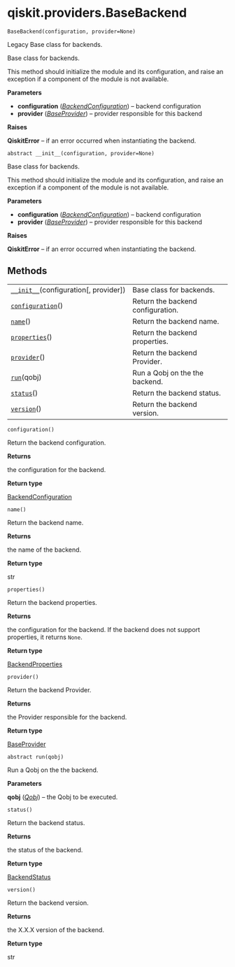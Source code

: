# qiskit.providers.BaseBackend

<span id="undefined" />

`BaseBackend(configuration, provider=None)`

Legacy Base class for backends.

Base class for backends.

This method should initialize the module and its configuration, and raise an exception if a component of the module is not available.

**Parameters**

*   **configuration** ([*BackendConfiguration*](qiskit.providers.models.BackendConfiguration#qiskit.providers.models.BackendConfiguration "qiskit.providers.models.BackendConfiguration")) – backend configuration
*   **provider** ([*BaseProvider*](qiskit.providers.BaseProvider#qiskit.providers.BaseProvider "qiskit.providers.BaseProvider")) – provider responsible for this backend

**Raises**

**QiskitError** – if an error occurred when instantiating the backend.

<span id="undefined" />

`abstract __init__(configuration, provider=None)`

Base class for backends.

This method should initialize the module and its configuration, and raise an exception if a component of the module is not available.

**Parameters**

*   **configuration** ([*BackendConfiguration*](qiskit.providers.models.BackendConfiguration#qiskit.providers.models.BackendConfiguration "qiskit.providers.models.BackendConfiguration")) – backend configuration
*   **provider** ([*BaseProvider*](qiskit.providers.BaseProvider#qiskit.providers.BaseProvider "qiskit.providers.BaseProvider")) – provider responsible for this backend

**Raises**

**QiskitError** – if an error occurred when instantiating the backend.

## Methods

|                                                                                                                          |                                   |
| ------------------------------------------------------------------------------------------------------------------------ | --------------------------------- |
| [`__init__`](#qiskit.providers.BaseBackend.__init__ "qiskit.providers.BaseBackend.__init__")(configuration\[, provider]) | Base class for backends.          |
| [`configuration`](#qiskit.providers.BaseBackend.configuration "qiskit.providers.BaseBackend.configuration")()            | Return the backend configuration. |
| [`name`](#qiskit.providers.BaseBackend.name "qiskit.providers.BaseBackend.name")()                                       | Return the backend name.          |
| [`properties`](#qiskit.providers.BaseBackend.properties "qiskit.providers.BaseBackend.properties")()                     | Return the backend properties.    |
| [`provider`](#qiskit.providers.BaseBackend.provider "qiskit.providers.BaseBackend.provider")()                           | Return the backend Provider.      |
| [`run`](#qiskit.providers.BaseBackend.run "qiskit.providers.BaseBackend.run")(qobj)                                      | Run a Qobj on the the backend.    |
| [`status`](#qiskit.providers.BaseBackend.status "qiskit.providers.BaseBackend.status")()                                 | Return the backend status.        |
| [`version`](#qiskit.providers.BaseBackend.version "qiskit.providers.BaseBackend.version")()                              | Return the backend version.       |

<span id="undefined" />

`configuration()`

Return the backend configuration.

**Returns**

the configuration for the backend.

**Return type**

[BackendConfiguration](qiskit.providers.models.BackendConfiguration#qiskit.providers.models.BackendConfiguration "qiskit.providers.models.BackendConfiguration")

<span id="undefined" />

`name()`

Return the backend name.

**Returns**

the name of the backend.

**Return type**

str

<span id="undefined" />

`properties()`

Return the backend properties.

**Returns**

the configuration for the backend. If the backend does not support properties, it returns `None`.

**Return type**

[BackendProperties](qiskit.providers.models.BackendProperties#qiskit.providers.models.BackendProperties "qiskit.providers.models.BackendProperties")

<span id="undefined" />

`provider()`

Return the backend Provider.

**Returns**

the Provider responsible for the backend.

**Return type**

[BaseProvider](qiskit.providers.BaseProvider#qiskit.providers.BaseProvider "qiskit.providers.BaseProvider")

<span id="undefined" />

`abstract run(qobj)`

Run a Qobj on the the backend.

**Parameters**

**qobj** ([*Qobj*](qiskit.qobj.Qobj#qiskit.qobj.Qobj "qiskit.qobj.Qobj")) – the Qobj to be executed.

<span id="undefined" />

`status()`

Return the backend status.

**Returns**

the status of the backend.

**Return type**

[BackendStatus](qiskit.providers.models.BackendStatus#qiskit.providers.models.BackendStatus "qiskit.providers.models.BackendStatus")

<span id="undefined" />

`version()`

Return the backend version.

**Returns**

the X.X.X version of the backend.

**Return type**

str
